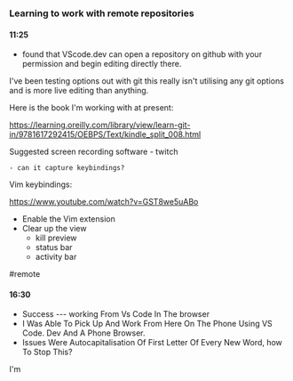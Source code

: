 
### Learning to work with remote repositories

#### 11:25

- found that VScode.dev can open a repository on github with your permission and begin editing directly there.

I've been testing options out with git this really isn't utilising any git options and is more live editing than anything. 

Here is the book I'm working with at present:

https://learning.oreilly.com/library/view/learn-git-in/9781617292415/OEBPS/Text/kindle_split_008.html

Suggested screen recording software - twitch 

    - can it capture keybindings?



Vim keybindings:

https://www.youtube.com/watch?v=GST8we5uABo

- Enable the Vim extension
- Clear up the view
    - kill preview
    - status bar
    - activity bar

#remote

#### 16:30

- Success --- working From Vs Code In The browser 
- I Was Able To Pick Up And Work From Here On The Phone Using VS Code. Dev And A Phone Browser.  
- Issues Were Autocapitalisation Of First Letter Of Every New Word,  how To Stop This? 

I'm 




